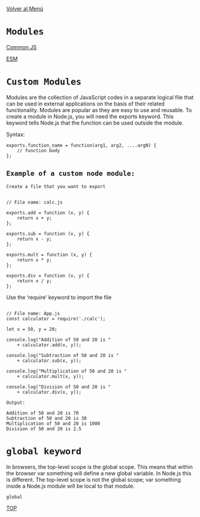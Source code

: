 [Volver al Menú](../root.md)

# `Modules`

[Common JS](../../JavaScript/modulos/modules.md#commonjs)

[ESM](../../JavaScript/modulos/modules.md#)

# `Custom Modules`

Modules are the collection of JavaScript codes in a separate logical file that can be used in external applications on the basis of their related functionality. Modules are popular as they are easy to use and reusable. To create a module in Node.js, you will need the exports keyword. This keyword tells Node.js that the function can be used outside the module.

Syntax:

```
exports.function_name = function(arg1, arg2, ....argN) {
    // function body
};  
```

## `Example of a custom node module:`

`Create a file that you want to export `

```

// File name: calc.js
 
exports.add = function (x, y) {
    return x + y;
};
 
exports.sub = function (x, y) {
    return x - y;
};
 
exports.mult = function (x, y) {
    return x * y;
};
 
exports.div = function (x, y) {
    return x / y;
};
```

Use the ‘require’ keyword to import the file 

```

// File name: App.js
const calculator = require('./calc');
 
let x = 50, y = 20;
 
console.log("Addition of 50 and 20 is "
    + calculator.add(x, y));
 
console.log("Subtraction of 50 and 20 is "
    + calculator.sub(x, y));
 
console.log("Multiplication of 50 and 20 is "
    + calculator.mult(x, y));
 
console.log("Division of 50 and 20 is "
    + calculator.div(x, y));
```

`Output:`

```
Addition of 50 and 20 is 70
Subtraction of 50 and 20 is 30
Multiplication of 50 and 20 is 1000
Division of 50 and 20 is 2.5
```

# `global keyword`

In browsers, the top-level scope is the global scope. This means that within the browser var something will define a new global variable. In Node.js this is different. The top-level scope is not the global scope; var something inside a Node.js module will be local to that module.

```
global
```

[TOP](#modules)